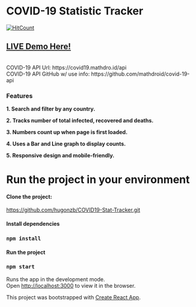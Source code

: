 # COVID-19 Statistic Tracker 

[![HitCount](http://hits.dwyl.com/hugonzb/COVID19-Stat-Tracker.svg)](http://hits.dwyl.com/hugonzb/COVID19-Stat-Tracker)
<br>
## [LIVE Demo Here!](https://hugonzb.github.io/COVID19-Stat-Tracker/)
<br>
COVID-19 API Url: https://covid19.mathdro.id/api
<br>
COVID-19 API GitHub w/ use info: https://github.com/mathdroid/covid-19-api
<br>

### Features
**1. Search and filter by any country.**

**2. Tracks number of total infected, recovered and deaths.**

**3. Numbers count up when page is first loaded.**

**4. Uses a Bar and Line graph to display counts.**

**5. Responsive design and mobile-friendly.**
<br>

# Run the project in your environment

#### Clone the project: 
https://github.com/hugonzb/COVID19-Stat-Tracker.git

#### Install dependencies
### `npm install`

#### Run the project
### `npm start`

Runs the app in the development mode.<br />
Open [http://localhost:3000](http://localhost:3000) to view it in the browser.

This project was bootstrapped with [Create React App](https://github.com/facebook/create-react-app).
